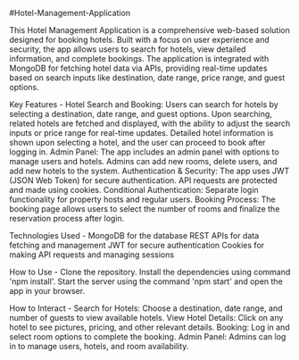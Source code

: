 #Hotel-Management-Application

This Hotel Management Application is a comprehensive web-based solution designed for booking hotels. Built with a focus on user experience and security, the app allows users to search for hotels, view detailed information, and complete bookings. The application is integrated with MongoDB for fetching hotel data via APIs, providing real-time updates based on search inputs like destination, date range, price range, and guest options.

Key Features - 
Hotel Search and Booking: Users can search for hotels by selecting a destination, date range, and guest options. Upon searching, related hotels are fetched and displayed, with the ability to adjust the search inputs or price range for real-time updates. Detailed hotel information is shown upon selecting a hotel, and the user can proceed to book after logging in.
Admin Panel: The app includes an admin panel with options to manage users and hotels. Admins can add new rooms, delete users, and add new hotels to the system.
Authentication & Security: The app uses JWT (JSON Web Token) for secure authentication. API requests are protected and made using cookies.
Conditional Authentication: Separate login functionality for property hosts and regular users.
Booking Process: The booking page allows users to select the number of rooms and finalize the reservation process after login.

Technologies Used - 
MongoDB for the database
REST APIs for data fetching and management
JWT for secure authentication
Cookies for making API requests and managing sessions

How to Use - 
Clone the repository. Install the dependencies using command 'npm install'. Start the server using the command 'npm start' and open the app in your browser.

How to Interact - 
Search for Hotels: Choose a destination, date range, and number of guests to view available hotels.
View Hotel Details: Click on any hotel to see pictures, pricing, and other relevant details.
Booking: Log in and select room options to complete the booking.
Admin Panel: Admins can log in to manage users, hotels, and room availability.

